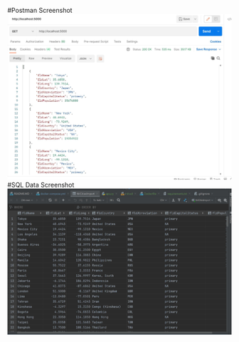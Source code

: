 
#Postman Screenshot
![postman request output](screenshots/postman.JPG)
#SQL Data Screenshot
![pycharm data query](screenshots/database.JPG)
